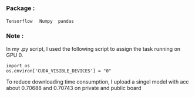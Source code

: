
### Package : 
`Tensorflow` &nbsp; ` Numpy`  &nbsp;` pandas` &nbsp;


### Note :
In my .py script, I used the following script to assign the task running on GPU 0.<br>

```
import os
os.environ['CUDA_VISIBLE_DEVICES'] = "0"
```
To reduce downloading time consumption, I upload a singel model with acc about 0.70688 and 0.70743 on private and public board<br>
